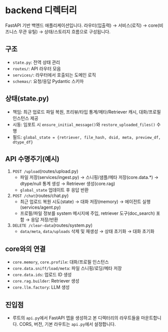 # backend 디렉터리

FastAPI 기반 백엔드 애플리케이션입니다. 라우터(입출력) → 서비스(로직) → core(비즈니스 무관 유틸) → 상태/스토리지 흐름으로 구성됩니다.

## 구조
- `state.py`: 전역 상태 관리
- `routes/`: API 라우터 모음
- `services/`: 라우터에서 호출되는 도메인 로직
- `schemas/`: 요청/응답 Pydantic 스키마

## 상태(state.py)
- 책임: 최근 업로드 파일 복원, 프리뷰/타입 통계/메타/Retriever 캐시, 대화/프로필 인스턴스 제공
- 시동: 임포트 시 `ensure_initial_message()`와 `restore_uploaded_files()` 수행
- 필드: `global_state = {retriever, file_hash, dsid, meta, preview_df, dtype_df}`

## API 수명주기(예시)
1) `POST /upload`(routes/upload.py)
   - 파일 저장(services/ingest.py) → 스니핑/샘플/메타 저장(core.data.*) → dtype/null 통계 생성 → Retriever 생성(core.rag)
   - `global_state` 업데이트 후 응답 반환
2) `POST /chat`(routes/chat.py)
   - 최근 업로드 복원 시도(state) → 대화 저장(memory) → 에이전트 실행(services/agent.py)
   - 프로필/파일 정보를 system 메시지에 주입, retriever 도구(doc_search) 포함 → 응답 저장/반환
3) `DELETE /clear-data`(routes/system.py)
   - `data/meta`, `data/uploads` 삭제 및 재생성 → 상태 초기화 → 대화 초기화

## core와의 연결
- `core.memory`, `core.profile`: 대화/프로필 인스턴스
- `core.data.sniff/load/meta`: 파일 스니핑/로딩/메타 저장
- `core.data.ids`: 업로드 ID 생성
- `core.rag.builder`: Retriever 생성
- `core.llm.factory`: LLM 생성

## 진입점
- 루트의 `api.py`에서 FastAPI 앱을 생성하고 본 디렉터리의 라우트들을 마운트합니다. CORS, 버전, 기본 라우트는 `api.py`에서 설정합니다.
